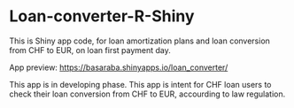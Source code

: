 # Loan-converter-R-Shiny
This is Shiny app code, for loan amortization plans and loan conversion from CHF to EUR, on loan first payment day. 

App preview: https://basaraba.shinyapps.io/loan_converter/

This app is in developing phase. This app is intent for CHF loan users to check their loan conversion from CHF to EUR, accourding to law regulation.
